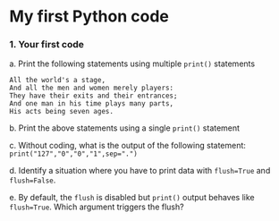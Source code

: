 # My first Python code 


### 1. Your first code

a. Print the following statements using multiple ```print()``` statements 
```
All the world's a stage, 
And all the men and women merely players: 
They have their exits and their entrances; 
And one man in his time plays many parts,
His acts being seven ages.
```

b. Print the above statements using a single ```print()``` statement

c. Without coding, what is the output of the following statement:
```print("127","0","0","1",sep=".")```

d. Identify a situation where you have to print data with ```flush=True``` and ```flush=False```.

e. By default, the ```flush``` is disabled but ```print()``` output behaves like ```flush=True```. Which argument triggers the flush?
